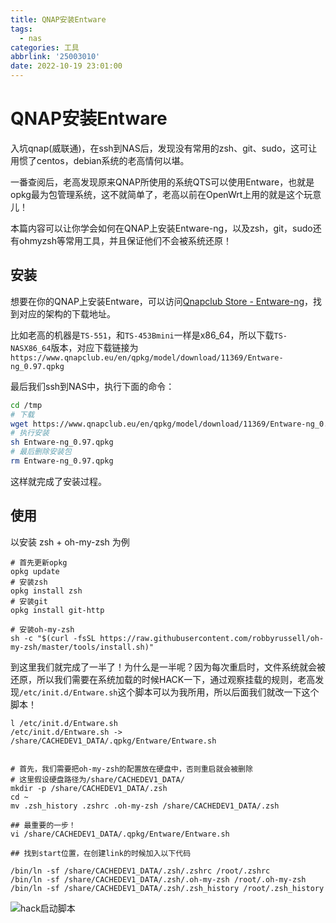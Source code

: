 ```yaml
---
title: QNAP安装Entware
tags:
  - nas
categories: 工具
abbrlink: '25003010'
date: 2022-10-19 23:01:00
---
```


# QNAP安装Entware

入坑qnap(威联通)，在ssh到NAS后，发现没有常用的zsh、git、sudo，这可让用惯了centos，debian系统的老高情何以堪。

一番查阅后，老高发现原来QNAP所使用的系统QTS可以使用Entware，也就是opkg最为包管理系统，这不就简单了，老高以前在OpenWrt上用的就是这个玩意儿！

本篇内容可以让你学会如何在QNAP上安装Entware-ng，以及zsh，git，sudo还有ohmyzsh等常用工具，并且保证他们不会被系统还原！

## 安装

想要在你的QNAP上安装Entware，可以访问[Qnapclub Store - Entware-ng](https://www.qnapclub.eu/en/qpkg/286)，找到对应的架构的下载地址。

比如老高的机器是`TS-551`，和`TS-453Bmini`一样是x86_64，所以下载`TS-NASX86_64`版本，对应下载链接为`https://www.qnapclub.eu/en/qpkg/model/download/11369/Entware-ng_0.97.qpkg`

最后我们ssh到NAS中，执行下面的命令：

```bash
cd /tmp
# 下载
wget https://www.qnapclub.eu/en/qpkg/model/download/11369/Entware-ng_0.97.qpkg
# 执行安装
sh Entware-ng_0.97.qpkg
# 最后删除安装包
rm Entware-ng_0.97.qpkg
```

这样就完成了安装过程。

## 使用

以安装 zsh + oh-my-zsh 为例

```
# 首先更新opkg
opkg update
# 安装zsh
opkg install zsh
# 安装git
opkg install git-http

# 安装oh-my-zsh
sh -c "$(curl -fsSL https://raw.githubusercontent.com/robbyrussell/oh-my-zsh/master/tools/install.sh)"
```

到这里我们就完成了一半了！为什么是一半呢？因为每次重启时，文件系统就会被还原，所以我们需要在系统加载的时候HACK一下，通过观察挂载的规则，老高发现`/etc/init.d/Entware.sh`这个脚本可以为我所用，所以后面我们就改一下这个脚本！

```
l /etc/init.d/Entware.sh
/etc/init.d/Entware.sh -> /share/CACHEDEV1_DATA/.qpkg/Entware/Entware.sh


# 首先，我们需要把oh-my-zsh的配置放在硬盘中，否则重启就会被删除
# 这里假设硬盘路径为/share/CACHEDEV1_DATA/
mkdir -p /share/CACHEDEV1_DATA/.zsh
cd ~
mv .zsh_history .zshrc .oh-my-zsh /share/CACHEDEV1_DATA/.zsh

## 最重要的一步！
vi /share/CACHEDEV1_DATA/.qpkg/Entware/Entware.sh

## 找到start位置，在创建link的时候加入以下代码

/bin/ln -sf /share/CACHEDEV1_DATA/.zsh/.zshrc /root/.zshrc
/bin/ln -sf /share/CACHEDEV1_DATA/.zsh/.oh-my-zsh /root/.oh-my-zsh
/bin/ln -sf /share/CACHEDEV1_DATA/.zsh/.zsh_history /root/.zsh_history
```

![hack启动脚本](https://cdn.jsdelivr.net/gh/swimminghao/picture@main/img/1OTfcx_20221019230016.png)